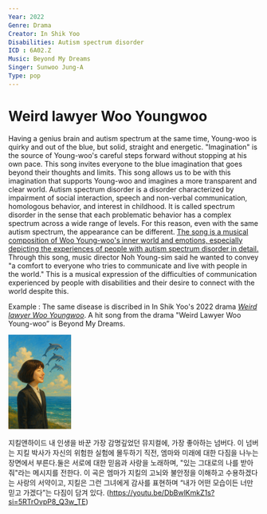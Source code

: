 ```yaml
---
Year: 2022
Genre: Drama
Creator: In Shik Yoo
Disabilities: Autism spectrum disorder
ICD : 6A02.Z
Music: Beyond My Dreams
Singer: Sunwoo Jung-A
Type: pop
---
```


 # Weird lawyer Woo Youngwoo

 Having a genius brain and autism spectrum at the same time, Young-woo is quirky and out of the blue, but solid, straight and energetic. "Imagination" is the source of Young-woo's careful steps forward without stopping at his own pace. This song invites everyone to the blue imagination that goes beyond their thoughts and limits. This song allows us to be with this imagination that supports Young-woo and imagines a more transparent and clear world.
 Autism spectrum disorder is a disorder characterized by impairment of social interaction, speech and non-verbal communication, homologous behavior, and interest in childhood. It is called spectrum disorder in the sense that each problematic behavior has a complex spectrum across a wide range of levels. For this reason, even with the same autism spectrum, the appearance can be different.
[The song is a musical composition of Woo Young-woo's inner world and emotions, especially depicting the experiences of people with autism spectrum disorder in detail.](https://youtu.be/LPZDKf29IRs?si=cRknNqy3tArdMYDo) Through this song, music director Noh Young-sim said he wanted to convey "a comfort to everyone who tries to communicate and live with people in the world." This is a musical expression of the difficulties of communication experienced by people with disabilities and their desire to connect with the world despite this.
 
Example : The same disease is discribed in In Shik Yoo's 2022 drama [*Weird lawyer Woo Youngwoo*](park_hyowon.md). A hit song from the drama "Weird Lawyer Woo Young-woo” is Beyond My Dreams.

<img src="./kim_jaehee_img.PNG" alt="description" style="width:25%;" />
 
지킬앤하이드 <Take Me As I Am>
내 인생을 바꾼 가장 감명깊었던 뮤지컬에, 가장 좋아하는 넘버다. 이 넘버는 지킬 박사가 자신의 위험한 실험에 몰두하기 직전, 엠마와 미래에 대한 다짐을 나누는 장면에서 부른다.둘은 서로에 대한 믿음과 사랑을 노래하며, "있는 그대로의 나를 받아줘"라는 메시지를 전한다. 이 곡은 엠마가 지킬의 고뇌와 불안정을 이해하고 수용하겠다는 사랑의 서약이고, 지킬은 그런 그녀에게 감사를 표현하며 “내가 어떤 모습이든 너만 믿고 가겠다”는 다짐이 담겨 있다.
(https://youtu.be/DbBwlKmkZ1s?si=5RTrOvpP8_Q3w_TE) 
